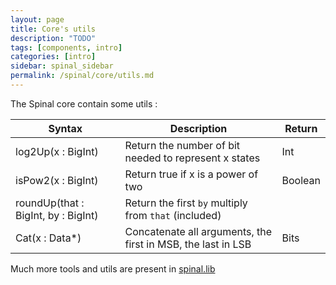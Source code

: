 ```yaml
---
layout: page
title: Core's utils
description: "TODO"
tags: [components, intro]
categories: [intro]
sidebar: spinal_sidebar
permalink: /spinal/core/utils.md
---
```


The Spinal core contain some utils :

| Syntax | Description| Return |
| ------- | ---- | --- |
| log2Up(x : BigInt) | Return the number of bit needed to represent x states | Int |
| isPow2(x : BigInt) | Return true if x is a power of two | Boolean |
| roundUp(that : BigInt, by : BigInt) | Return the first `by` multiply from `that` (included)  |
| Cat(x : Data*) | Concatenate all arguments, the first in MSB, the last in LSB | Bits |

Much more tools and utils are present in [spinal.lib](/SpinalDoc/spinal/lib/utils.md)
